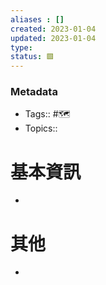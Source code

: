 ```yaml
---
aliases : []
created: 2023-01-04
updated: 2023-01-04
type: 
status: 🟩
---
```

### Metadata
- Tags:: #🗺️
- Topics:: 

# 基本資訊
- 
# 其他
- 
